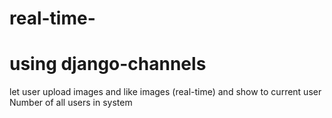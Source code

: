 # real-time-
# using django-channels
 let user upload images and like images (real-time)
 and show to current user Number of all users in system
